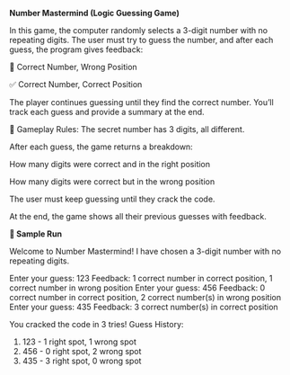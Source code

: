 **Number Mastermind (Logic Guessing Game)**

In this game, the computer randomly selects a 3-digit number with no repeating digits. The user must try to guess the number, and after each guess, the program gives feedback:

🔁 Correct Number, Wrong Position

✅ Correct Number, Correct Position

The player continues guessing until they find the correct number. You’ll track each guess and provide a summary at the end.

🔢 Gameplay Rules:
The secret number has 3 digits, all different.

After each guess, the game returns a breakdown:

How many digits were correct and in the right position

How many digits were correct but in the wrong position

The user must keep guessing until they crack the code.

At the end, the game shows all their previous guesses with feedback.

**📘 Sample Run**

Welcome to Number Mastermind!
I have chosen a 3-digit number with no repeating digits.

Enter your guess: 123
Feedback: 1 correct number in correct position, 1 correct number in wrong position
Enter your guess: 456
Feedback: 0 correct number in correct position, 2 correct number(s) in wrong position
Enter your guess: 435
Feedback: 3 correct number(s) in correct position

You cracked the code in 3 tries!
Guess History:
1. 123 - 1 right spot, 1 wrong spot
2. 456 - 0 right spot, 2 wrong spot
3. 435 - 3 right spot, 0 wrong spot
